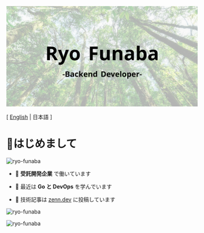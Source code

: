 ![title-image](/image/title_img.png)

[ <a href="/README.md">English</a> | 日本語 ]
<h1 align="left">👋はじめまして</h1>

<p align="left"> <img src="https://komarev.com/ghpvc/?username=ryo-funaba&label=閲覧数&color=0e75b6&style=flat" alt="ryo-funaba" /> </p>

- 💼  **受託開発企業** で働いています

- 🌱 最近は **Go と DevOps** を学んでいます

- 📝 技術記事は [zenn.dev](https://zenn.dev/ryo_f) に投稿しています

<p><img src="https://github-readme-stats.vercel.app/api/top-langs?username=ryo-funaba&show_icons=true&locale=en&layout=compact" alt="ryo-funaba" /></p>


<p><img src="https://github-readme-stats.vercel.app/api?username=ryo-funaba&show_icons=true&locale=en" alt="ryo-funaba" /></p>
